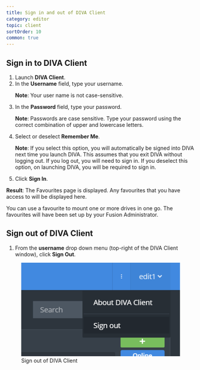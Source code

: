 ```yaml
---
title: Sign in and out of DIVA Client
category: editor
topic: client
sortOrder: 10
common: true
---
```


## Sign in to DIVA Client

<ol>

  <li>Launch <strong>DIVA Client</strong>.</li>

  <li>
    In the <strong>Username</strong> field, type your username.
    <p class="note"><strong>Note</strong>: Your user name is not case-sensitive.</p>
  </li>

  <li>
    In the <strong>Password</strong> field, type your password.
    <p><strong>Note</strong>: Passwords are case sensitive. Type your password using the correct combination of upper and lowercase letters.</p>
  </li>

  <li>
    Select or deselect <strong>Remember Me</strong>.
    <p><strong>Note</strong>: If you select this option, you will automatically be signed into DIVA next time you launch DIVA. This assumes that you exit DIVA without logging out. If you log out, you will need to sign in. If you deselect this option, on launching DIVA, you will be required to sign in.</p>
  </li>

  <li>Click <strong>Sign In</strong>.</li>

</ol>

<p class="tip tip--result">
  <strong>Result</strong>:
  The Favourites page is displayed. Any favourites that you have access to will be displayed here.
</p>

You can use a favourite to mount one or more drives in one go. The favourites will have been set up by your Fusion Administrator.

## Sign out of DIVA Client

1. From the **username** drop down menu (top-right of the DIVA Client window), click **Sign Out**.

<figure>
  <img src="/images/v4/client/signout.png" alt="Sign out button"/>
  <figcaption>Sign out of DIVA Client</figcaption>
</figure>

